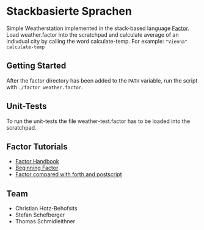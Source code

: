 # Stackbasierte Sprachen
Simple Weatherstation implemented in the stack-based language [Factor](http://factorcode.org/).
Load weather.factor into the scratchpad and calculate average of an indivdual city by calling the word calculate-temp.
For example: `"Vienna" calculate-temp`

## Getting Started
After the factor directory has been added to the `PATH` variable, run the script with `./factor weather.factor`.

## Unit-Tests
To run the unit-tests the file weather-test.factor has to be loaded into the scratchpad. 

## Factor Tutorials
* [Factor Handbook](http://docs.factorcode.org/content/article-handbook.html)
* [Beginning Factor](http://elasticdog.com/2008/11/beginning-factor-introduction/)
* [Factor compared with forth and postscript](http://hyperpolyglot.org/stack)

## Team
* Christian Hotz-Behofsits
* Stefan Schefberger
* Thomas Schmidleithner

